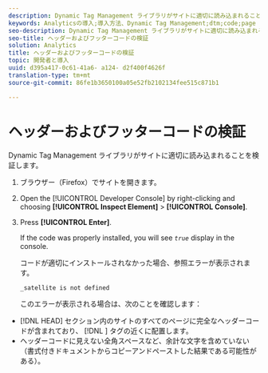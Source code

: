 ```yaml
---
description: Dynamic Tag Management ライブラリがサイトに適切に読み込まれることを検証します。
keywords: Analyticsの導入;導入方法、Dynamic Tag Management;dtm;code;page code;headerコード;footerコード;embed code;verify code;verify header code;verifyフッターコード;embedタブ;embed
seo-description: Dynamic Tag Management ライブラリがサイトに適切に読み込まれることを検証します。
seo-title: ヘッダーおよびフッターコードの検証
solution: Analytics
title: ヘッダーおよびフッターコードの検証
topic: 開発者と導入
uuid: d395a417-0c61-41a6- a124- d2f400f4626f
translation-type: tm+mt
source-git-commit: 86fe1b3650100a05e52fb2102134fee515c871b1

---
```



# ヘッダーおよびフッターコードの検証

Dynamic Tag Management ライブラリがサイトに適切に読み込まれることを検証します。

1. ブラウザー（Firefox）でサイトを開きます。
1. Open the [!UICONTROL Developer Console] by right-clicking and choosing **[!UICONTROL Inspect Element]** &gt; **[!UICONTROL Console]**.
1. Press **[!UICONTROL Enter]**.

   If the code was properly installed, you will see *`true`* display in the console.

   コードが適切にインストールされなかった場合、参照エラーが表示されます。

   `_satellite is not defined`

   このエラーが表示される場合は、次のことを確認します：

* [!DNL HEAD] セクション内のサイトのすべてのページに完全なヘッダーコードが含まれており、 [!DNL <head><meta http-equiv="Content-Type" content="text/html; charset=UTF-8">] タグの近くに配置します。
* ヘッダーコードに見えない全角スペースなど、余計な文字を含めていない（書式付きドキュメントからコピーアンドペーストした結果である可能性がある）。

